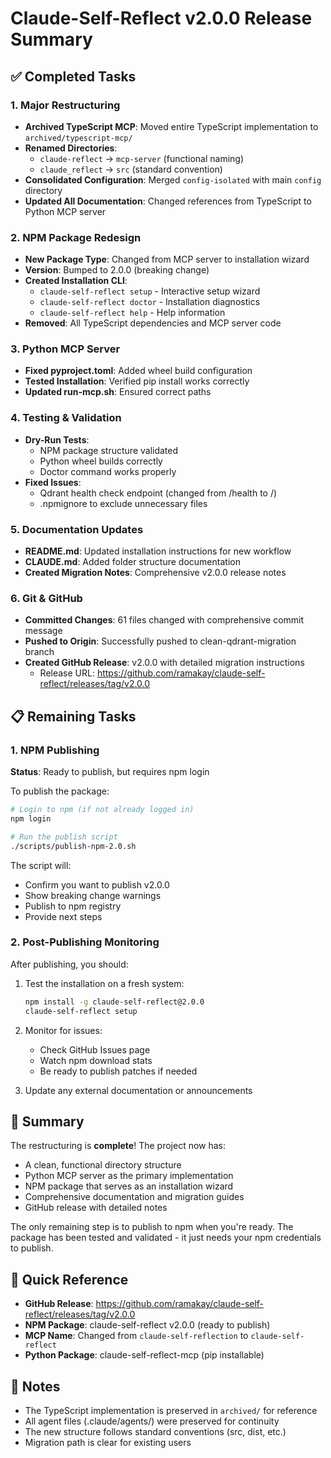 # Claude-Self-Reflect v2.0.0 Release Summary

## ✅ Completed Tasks

### 1. Major Restructuring
- **Archived TypeScript MCP**: Moved entire TypeScript implementation to `archived/typescript-mcp/`
- **Renamed Directories**:
  - `claude-reflect` → `mcp-server` (functional naming)
  - `claude_reflect` → `src` (standard convention)
- **Consolidated Configuration**: Merged `config-isolated` with main `config` directory
- **Updated All Documentation**: Changed references from TypeScript to Python MCP server

### 2. NPM Package Redesign
- **New Package Type**: Changed from MCP server to installation wizard
- **Version**: Bumped to 2.0.0 (breaking change)
- **Created Installation CLI**:
  - `claude-self-reflect setup` - Interactive setup wizard
  - `claude-self-reflect doctor` - Installation diagnostics
  - `claude-self-reflect help` - Help information
- **Removed**: All TypeScript dependencies and MCP server code

### 3. Python MCP Server
- **Fixed pyproject.toml**: Added wheel build configuration
- **Tested Installation**: Verified pip install works correctly
- **Updated run-mcp.sh**: Ensured correct paths

### 4. Testing & Validation
- **Dry-Run Tests**: 
  - NPM package structure validated
  - Python wheel builds correctly
  - Doctor command works properly
- **Fixed Issues**:
  - Qdrant health check endpoint (changed from /health to /)
  - .npmignore to exclude unnecessary files

### 5. Documentation Updates
- **README.md**: Updated installation instructions for new workflow
- **CLAUDE.md**: Added folder structure documentation
- **Created Migration Notes**: Comprehensive v2.0.0 release notes

### 6. Git & GitHub
- **Committed Changes**: 61 files changed with comprehensive commit message
- **Pushed to Origin**: Successfully pushed to clean-qdrant-migration branch
- **Created GitHub Release**: v2.0.0 with detailed migration instructions
  - Release URL: https://github.com/ramakay/claude-self-reflect/releases/tag/v2.0.0

## 📋 Remaining Tasks

### 1. NPM Publishing
**Status**: Ready to publish, but requires npm login

To publish the package:
```bash
# Login to npm (if not already logged in)
npm login

# Run the publish script
./scripts/publish-npm-2.0.sh
```

The script will:
- Confirm you want to publish v2.0.0
- Show breaking change warnings
- Publish to npm registry
- Provide next steps

### 2. Post-Publishing Monitoring
After publishing, you should:
1. Test the installation on a fresh system:
   ```bash
   npm install -g claude-self-reflect@2.0.0
   claude-self-reflect setup
   ```

2. Monitor for issues:
   - Check GitHub Issues page
   - Watch npm download stats
   - Be ready to publish patches if needed

3. Update any external documentation or announcements

## 🎯 Summary

The restructuring is **complete**! The project now has:
- A clean, functional directory structure
- Python MCP server as the primary implementation
- NPM package that serves as an installation wizard
- Comprehensive documentation and migration guides
- GitHub release with detailed notes

The only remaining step is to publish to npm when you're ready. The package has been tested and validated - it just needs your npm credentials to publish.

## 🔧 Quick Reference

- **GitHub Release**: https://github.com/ramakay/claude-self-reflect/releases/tag/v2.0.0
- **NPM Package**: claude-self-reflect v2.0.0 (ready to publish)
- **MCP Name**: Changed from `claude-self-reflection` to `claude-self-reflect`
- **Python Package**: claude-self-reflect-mcp (pip installable)

## 📝 Notes

- The TypeScript implementation is preserved in `archived/` for reference
- All agent files (.claude/agents/) were preserved for continuity
- The new structure follows standard conventions (src, dist, etc.)
- Migration path is clear for existing users